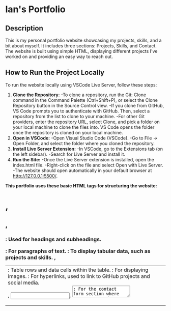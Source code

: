 # Ian's Portfolio

## Description 
This is my personal portfolio website showcasing my projects, skills, and a bit about myself. It includes three sections: Projects, Skills, and Contact. The website is built using simple HTML, displaying different projects I've worked on and providing an easy way to reach out.

## How to Run the Project Locally 
To run the website locally using VSCode Live Server, follow these steps:

1. **Clone the Repository**: 
    -To clone a repository, run the Git: Clone command in the Command Palette (Ctrl+Shift+P), or select the Clone Repository button in the Source Control view.
    -If you clone from GitHub, VS Code prompts you to authenticate with GitHub. Then, select a repository from the list to clone to your machine.
    -For other Git providers, enter the repository URL, select Clone, and pick a folder on your local machine to clone the files into. VS Code opens the folder once the repository is cloned on your local machine.
2. **Open in VSCode:**
    -Open Visual Studio Code (VSCode).
    -Go to File -> Open Folder, and select the folder where you cloned the repository.
3. **Install Live Server Extension:**
    -In VSCode, go to the Extensions tab (on the left sidebar).
    -Search for Live Server and install it.
4. **Run the Site:**
    -Once the Live Server extension is installed, open the index.html file.
    -Right-click on the file and select Open with Live Server.
    -The website should open automatically in your default browser at http://127.0.0.1:5500/.

**This portfolio uses these basic HTML tags for structuring the website:**

<h1>, <h2>, <h3>: Used for headings and subheadings.
<p>: For paragraphs of text.
<table>: To display tabular data, such as projects and skills.
<tr>, <td>: Table rows and data cells within the table.
<img>: For displaying images.
<a>: For hyperlinks, used to link to GitHub projects and social media.
<form>, <input>, <textarea>: For the contact form section where users can send messages.
<section>: Divides the website into different sections like Home, Projects, Skills, and Contact.
<footer>: Contains the footer information at the bottom of the website, including copyright and social links.
<a>: The anchor tag is used to create hyperlinks. The href attribute specifies the destination URL, and the text inside the tag serves as the clickable link.
&nbsp;, <strong>, <br>, and align to format the website such as adding spaces, margins, breaks, and positioning the text
bgcolor: Used in the <body> tag to set a background color for the page.
width, height: Used in tags like <img> and <td> to define the size of images and table cells.